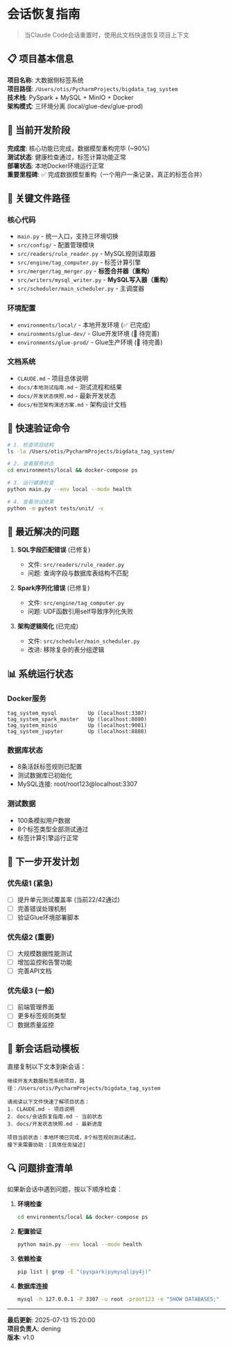 # 会话恢复指南

> 当Claude Code会话重置时，使用此文档快速恢复项目上下文

## 📋 项目基本信息

**项目名称**: 大数据侧标签系统  
**项目路径**: `/Users/otis/PycharmProjects/bigdata_tag_system`  
**技术栈**: PySpark + MySQL + MinIO + Docker  
**架构模式**: 三环境分离 (local/glue-dev/glue-prod)  

## 🎯 当前开发阶段

**完成度**: 核心功能已完成，数据模型重构完毕 (~90%)  
**测试状态**: 健康检查通过，标签计算功能正常  
**部署状态**: 本地Docker环境运行正常  
**重要里程碑**: ✅ 完成数据模型重构（一个用户一条记录，真正的标签合并）  

## 📁 关键文件路径

### 核心代码
- `main.py` - 统一入口，支持三环境切换
- `src/config/` - 配置管理模块
- `src/readers/rule_reader.py` - MySQL规则读取器
- `src/engine/tag_computer.py` - 标签计算引擎
- `src/merger/tag_merger.py` - **标签合并器（重构）**
- `src/writers/mysql_writer.py` - **MySQL写入器（重构）**
- `src/scheduler/main_scheduler.py` - 主调度器

### 环境配置
- `environments/local/` - 本地开发环境 (✅ 已完成)
- `environments/glue-dev/` - Glue开发环境 (🔧 待完善)
- `environments/glue-prod/` - Glue生产环境 (🔧 待完善)

### 文档系统
- `CLAUDE.md` - 项目总体说明
- `docs/本地测试指南.md` - 测试流程和结果
- `docs/开发状态快照.md` - 最新开发状态
- `docs/标签架构演进方案.md` - 架构设计文档

## 🚀 快速验证命令

```bash
# 1. 检查项目结构
ls -la /Users/otis/PycharmProjects/bigdata_tag_system/

# 2. 查看服务状态
cd environments/local && docker-compose ps

# 3. 运行健康检查
python main.py --env local --mode health

# 4. 查看测试结果
python -m pytest tests/unit/ -v
```

## 🔧 最近解决的问题

1. **SQL字段匹配错误** (已修复)
   - 文件: `src/readers/rule_reader.py`
   - 问题: 查询字段与数据库表结构不匹配
   
2. **Spark序列化错误** (已修复)
   - 文件: `src/engine/tag_computer.py`
   - 问题: UDF函数引用self导致序列化失败

3. **架构逻辑简化** (已完成)
   - 文件: `src/scheduler/main_scheduler.py`
   - 改进: 移除复杂的表分组逻辑

## 📊 系统运行状态

### Docker服务
```
tag_system_mysql          Up (localhost:3307)
tag_system_spark_master   Up (localhost:8080)
tag_system_minio          Up (localhost:9001)
tag_system_jupyter        Up (localhost:8888)
```

### 数据库状态
- 8条活跃标签规则已配置
- 测试数据库已初始化
- MySQL连接: root/root123@localhost:3307

### 测试数据
- 100条模拟用户数据
- 8个标签类型全部测试通过
- 标签计算引擎运行正常

## 🎯 下一步开发计划

### 优先级1 (紧急)
- [ ] 提升单元测试覆盖率 (当前22/42通过)
- [ ] 完善错误处理机制
- [ ] 验证Glue环境部署脚本

### 优先级2 (重要)
- [ ] 大规模数据性能测试
- [ ] 增加监控和告警功能
- [ ] 完善API文档

### 优先级3 (一般)
- [ ] 前端管理界面
- [ ] 更多标签规则类型
- [ ] 数据质量监控

## 💬 新会话启动模板

直接复制以下文本到新会话：

```
继续开发大数据标签系统项目，路径：/Users/otis/PycharmProjects/bigdata_tag_system

请阅读以下文件快速了解项目状态：
1. CLAUDE.md - 项目说明
2. docs/会话恢复指南.md - 当前状态
3. docs/开发状态快照.md - 最新进度

项目当前状态：本地环境已完成，8个标签规则测试通过。
接下来需要协助：[具体任务描述]
```

## 🔍 问题排查清单

如果新会话中遇到问题，按以下顺序检查：

1. **环境检查**
   ```bash
   cd environments/local && docker-compose ps
   ```

2. **配置验证**
   ```bash
   python main.py --env local --mode health
   ```

3. **依赖检查**
   ```bash
   pip list | grep -E "(pyspark|pymysql|py4j)"
   ```

4. **数据库连接**
   ```bash
   mysql -h 127.0.0.1 -P 3307 -u root -proot123 -e "SHOW DATABASES;"
   ```

---

**最后更新**: 2025-07-13 15:20:00  
**项目负责人**: dening  
**版本**: v1.0